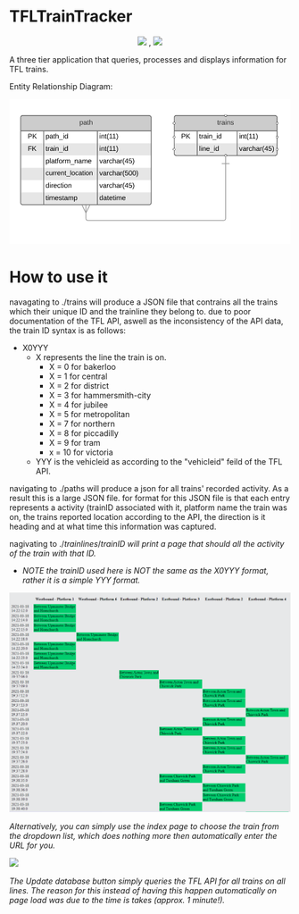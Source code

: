 # TFLTrainTracker

<p align="center">
  <img src="https://www.nicepng.com/png/full/854-8546612_java-ee-java-ee-logo-svg.png" width="150">   ,            
  <img src="https://upload.wikimedia.org/wikipedia/en/e/ee/MySQL_Logo.png" width="130">
</p>

A three tier application that queries, processes and displays information for TFL trains.

Entity Relationship Diagram:

<img src="https://github.com/MalikS789/TFLTrainTracker/blob/master/Untitled.bmp">

<h1>How to use it</h1>

navagating to ./trains will produce a JSON file that contrains all the trains which their unique ID and the trainline they belong to. due to poor documentation of the TFL API,
aswell as the inconsistency of the API data, the train ID syntax is as follows:
* X0YYY
  * X represents the line the train is on.
    * X = 0 for bakerloo
    * X = 1 for central
    * X = 2 for district
    * X = 3 for hammersmith-city
    * X = 4 for jubilee
    * X = 5 for metropolitan
    * X = 7 for northern
    * X = 8 for piccadilly
    * X = 9 for tram
    * x = 10 for victoria
  * YYY is the vehicleid as according to the "vehicleid" feild of the TFL API.
 
 navigating to ./paths will produce a json for all trains' recorded activity. As a result this is a large JSON file. for format for this JSON file is that each entry
 represents a activity (trainID associated with it, platform name the train was on, the trains reported location according to the API, the direction is it heading and at 
 what time this information was captured.
 
 nagivating to ./<i>trainlines</i>/<i>trainID<i> will print a page that should all the activity of the train with that ID.
 * NOTE the trainID used here is NOT the same as the X0YYY format, rather it is a simple YYY format. 
 
<img src="https://github.com/MalikS789/TFLTrainTracker/blob/master/Untitled3.bmp">

 Alternatively, you can simply use the index page to choose the train from the dropdown list, which does nothing more then 
 automatically enter the URL for you.
 
 <img src="https://github.com/MalikS789/TFLTrainTracker/blob/master/Untitled2.bmp">
 
 The <i>Update database</i> button simply queries the TFL API for all trains on all lines. The reason for this instead of having
 this happen automatically on page load was due to the time is takes (approx. 1 minute!).
